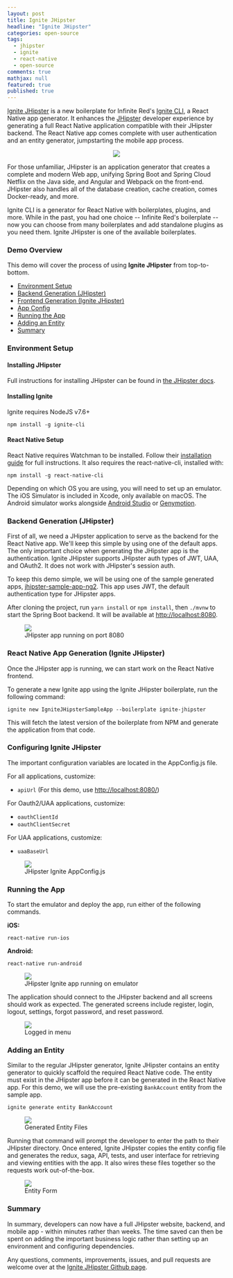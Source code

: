 ```yaml
---
layout: post
title: Ignite JHipster
headline: "Ignite JHipster"
categories: open-source
tags: 
  - jhipster
  - ignite
  - react-native
  - open-source
comments: true
mathjax: null
featured: true
published: true
---
```


[Ignite JHipster](https://github.com/ruddell/ignite-jhipster/) is a new boilerplate for Infinite Red's [Ignite CLI](https://infinite.red/ignite), a React Native app generator.  It enhances the [JHipster](http://www.jhipster.tech/) developer experience by generating a full React Native application compatible with their JHipster backend.  The React Native app comes complete with user authentication and an entity generator, jumpstarting the mobile app process.

<div style="text-align:center"><img src="{{ site.url }}/images/ignite-jhipster/logo.png" /></div>

For those unfamiliar, JHipster is an application generator that creates a complete and modern Web app, unifying Spring Boot and Spring Cloud Netflix on the Java side, and Angular and Webpack on the front-end. JHipster also handles all of the database creation, cache creation, comes Docker-ready, and more.

Ignite CLI is a generator for React Native with boilerplates, plugins, and more. While in the past, you had one choice -- Infinite Red's boilerplate -- now you can choose from many boilerplates and add standalone plugins as you need them.  Ignite JHipster is one of the available boilerplates.

### Demo Overview

This demo will cover the process of using **Ignite JHipster** from top-to-bottom.

 - [Environment Setup](#env)
 - [Backend Generation (JHipster)](#backend)
 - [Frontend Generation (Ignite JHipster)](#frontend)
 - [App Config](#config)
 - [Running the App](#running)
 - [Adding an Entity](#entity)
 - [Summary](#summary)

### <a name="env"></a>Environment Setup

#### Installing JHipster

Full instructions for installing JHipster can be found in [the JHipster docs](https://jhipster.github.io/installation/).

#### Installing Ignite

Ignite requires NodeJS v7.6+

`npm install -g ignite-cli`

#### React Native Setup

React Native requires Watchman to be installed.  Follow their [installation guide](https://facebook.github.io/watchman/docs/install.html) for full instructions.  It also requires the react-native-cli, installed with:

`npm install -g react-native-cli`

Depending on which OS you are using, you will need to set up an emulator.  The iOS Simulator is included in Xcode, only available on macOS.  The Android simulator works alongside [Android Studio](https://developer.android.com/studio/run/managing-avds.html) or [Genymotion](https://www.genymotion.com/).

### <a name="backend"></a>Backend Generation (JHipster)

First of all, we need a JHipster application to serve as the backend for the React Native app.  We'll keep this simple by using one of the default apps.  The only important choice when generating the JHipster app is the authentication.  Ignite JHipster supports JHipster auth types of JWT, UAA, and OAuth2.  It does not work with JHipster's session auth.

To keep this demo simple, we will be using one of the sample generated apps, [jhipster-sample-app-ng2](https://github.com/jhipster/jhipster-sample-app-ng2). This app uses JWT, the default authentication type for JHipster apps.

After cloning the project, run `yarn install` or `npm install`, then `./mvnw` to start the Spring Boot backend.  It will be available at [http://localhost:8080](http://localhost:8080).

<figure>
	<a href="{{ site.url }}/images/ignite-jhipster/jhipster-backend.jpg"><img style="max-width: 85%" src="{{ site.url }}/images/ignite-jhipster/jhipster-backend.jpg"></a>
	<figcaption>JHipster app running on port 8080</figcaption>
</figure>

### <a name="frontend"></a>React Native App Generation (Ignite JHipster)

Once the JHipster app is running, we can start work on the React Native frontend.

To generate a new Ignite app using the Ignite JHipster boilerplate, run the following command:

`ignite new IgniteJHipsterSampleApp --boilerplate ignite-jhipster`

This will fetch the latest version of the boilerplate from NPM and generate the application from that code.

### <a name="config"></a>Configuring Ignite JHipster

The important configuration variables are located in the AppConfig.js file.

For all applications, customize:
 - `apiUrl` (For this demo, use [http://localhost:8080/](http://localhost:8080/))

For Oauth2/UAA applications, customize:
 - `oauthClientId`
 - `oauthClientSecret`

For UAA applications, customize:
 - `uaaBaseUrl`

<figure>
	<a href="{{ site.url }}/images/ignite-jhipster/app-config.png"><img src="{{ site.url }}/images/ignite-jhipster/app-config.png"></a>
	<figcaption>JHipster Ignite AppConfig.js</figcaption>
</figure>

### <a name="running"></a>Running the App

To start the emulator and deploy the app, run either of the following commands.

**iOS:**

`react-native run-ios`

**Android:**

`react-native run-android`

<figure>
	<a href="{{ site.url }}/images/ignite-jhipster/app-home.png"><img src="{{ site.url }}/images/ignite-jhipster/app-home.png"></a>
	<figcaption>JHipster Ignite app running on emulator</figcaption>
</figure>

The application should connect to the JHipster backend and all screens should work as expected.  The generated screens include register, login, logout, settings, forgot password, and reset password.

<figure>
	<a href="{{ site.url }}/images/ignite-jhipster/screens.png"><img src="{{ site.url }}/images/ignite-jhipster/screens.png"></a>
	<figcaption>Logged in menu</figcaption>
</figure>

### <a name="entity"></a>Adding an Entity

Similar to the regular JHipster generator, Ignite JHipster contains an entity generator to quickly scaffold the required React Native code.  The entity must exist in the JHipster app before it can be generated in the React Native app.  For this demo, we will use the pre-existing `BankAccount` entity from the sample app.

`ignite generate entity BankAccount`

<figure>
	<a href="{{ site.url }}/images/ignite-jhipster/entity-files.png"><img src="{{ site.url }}/images/ignite-jhipster/entity-files.png"></a>
	<figcaption>Generated Entity Files</figcaption>
</figure>

Running that command will prompt the developer to enter the path to their JHipster directory.  Once entered, Ignite JHipster copies the entity config file and generates the redux, saga, API, tests, and user interface for retrieving and viewing entities with the app.  It also wires these files together so the requests work out-of-the-box.

<figure>
	<a href="{{ site.url }}/images/ignite-jhipster/entity-form.png"><img src="{{ site.url }}/images/ignite-jhipster/entity-form.png"></a>
	<figcaption>Entity Form</figcaption>
</figure>

### <a name="summary"></a>Summary

In summary, developers can now have a full JHipster website, backend, and mobile app - within minutes rather than weeks.  The time saved can then be spent on adding the important business logic rather than setting up an environment and configuring dependencies.

Any questions, comments, improvements, issues, and pull requests are welcome over at the [Ignite JHipster Github page](https://github.com/ruddell/ignite-jhipster/).